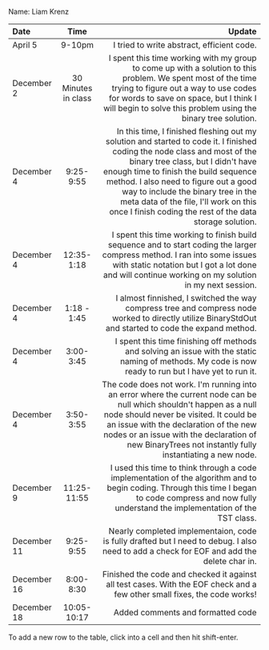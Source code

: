 Name: Liam Krenz

| Date        |        Time         |                                                                                                                                                                                                                                                                                                                                                                                       Update |
|:------------|:-------------------:|---------------------------------------------------------------------------------------------------------------------------------------------------------------------------------------------------------------------------------------------------------------------------------------------------------------------------------------------------------------------------------------------:|
| April 5     |       9-10pm        |                                                                                                                                                                                                                                                                                                                                                   I tried to write abstract, efficient code. |
| December 2  | 30 Minutes in class |                                                                                                                             I spent this time working with my group to come up with a solution to this problem. We spent most of the time trying to figure out a way to use codes for words to save on space, but I think I will begin to solve this problem using the binary tree solution. |
| December 4  |      9:25-9:55      | In this time, I finished fleshing out my solution and started to code it. I finished coding the node class and most of the binary tree class, but I didn't have enough time to finish the build sequence method. I also need to figure out a good way to include the binary tree in the meta data of the file, I'll work on this once I finish coding the rest of the data storage solution. |
| December 4  |     12:35-1:18      |                                                                                                                                                             I spent this time working to finish build sequence and to start coding the larger compress method. I ran into some issues with static notation but I got a lot done and will continue working on my solution in my next session. |
| December 4  |     1:18 - 1:45     |                                                                                                                                                                                                                                        I almost finnished, I switched the way compress tree and compress node worked to directly utilize BinaryStdOut and started to code the expand method. |
| December 4  |      3:00-3:45      |                                                                                                                                                                                                                                        I spent this time finishing off methods and solving an issue with the static naming of methods. My code is now ready to run but I have yet to run it. |
| December 4  |      3:50-3:55      |                                                                             The code does not work. I'm running into an error where the current node can be null which shouldn't happen as a null node should never be visited. It could be an issue with the declaration of the new nodes or an issue with the declaration of new BinaryTrees not instantly fully instantiating a new node. |
| December 9  |     11:25-11:55     |                                                                                                                                                                                       I used this time to think through a code implementation of the algorithm and to begin coding. Through this time I began to code compress and now fully understand the implementation of the TST class. |
| December 11 |      9:25-9:55      |                                                                                                                                                                                                                                                    Nearly completed implementaion, code is fully drafted but I need to debug. I also need to add a check for EOF and add the delete char in. |
| December 16 |      8:00-8:30      |                                                                                                                                                                                                                                                                     Finished the code and checked it against all test cases. With the EOF check and a few other small fixes, the code works! |
| December 18 |     10:05-10:17     |                                                                                                                                                                                                                                                                                                                                                            Added comments and formatted code |


To add a new row to the table, click into a cell and then hit shift-enter.
